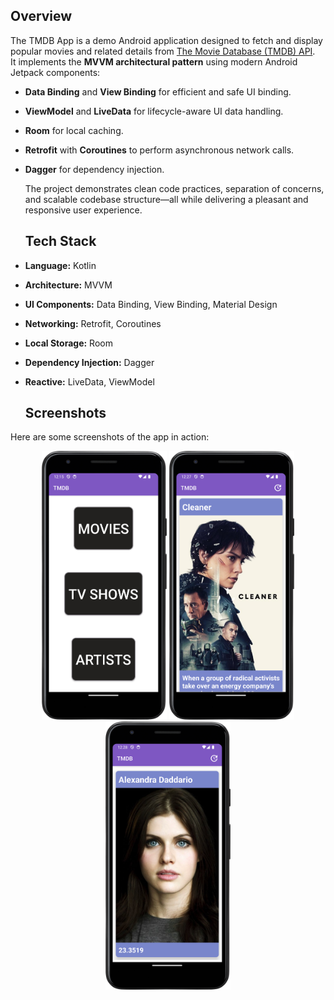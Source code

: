 ## Overview

The TMDB App is a demo Android application designed to fetch and display popular movies and related details from [The Movie Database (TMDB) API](https://www.themoviedb.org/).  
It implements the **MVVM architectural pattern** using modern Android Jetpack components:
- **Data Binding** and **View Binding** for efficient and safe UI binding.
- **ViewModel** and **LiveData** for lifecycle-aware UI data handling.
- **Room** for local caching.
- **Retrofit** with **Coroutines** to perform asynchronous network calls.
- **Dagger** for dependency injection.

  The project demonstrates clean code practices, separation of concerns, and scalable codebase structure—all while delivering a pleasant and responsive user experience.
  ## Tech Stack

- **Language:** Kotlin
- **Architecture:** MVVM
- **UI Components:** Data Binding, View Binding, Material Design
- **Networking:** Retrofit, Coroutines
- **Local Storage:** Room
- **Dependency Injection:** Dagger
- **Reactive:** LiveData, ViewModel

  ## Screenshots

Here are some screenshots of the app in action:

<div align="center">
  <img src="screenshot/tmdb1.png" alt="Movie List Screen" width="200px"/>
  <img src="screenshot/tmdb2.png" alt="Movie Details Screen" width="200px"/>
  <img src="screenshot/tmdb3.png" alt="Favorite Movies Screen" width="200px"/>
</div>
